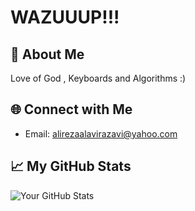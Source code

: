 # WAZUUUP!!!

## 🚀 About Me
Love of God , Keyboards and Algorithms :)

## 🌐 Connect with Me
- Email: alirezaalavirazavi@yahoo.com

## 📈 My GitHub Stats

![Your GitHub Stats](https://github-readme-stats.vercel.app/api?username=alire-alavi&show_icons=true)
